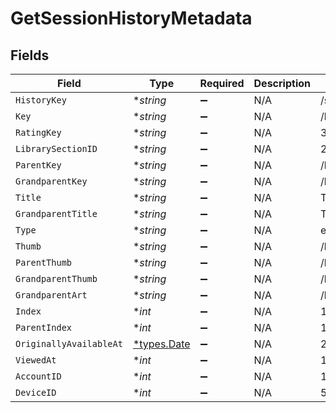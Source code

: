 # GetSessionHistoryMetadata


## Fields

| Field                                    | Type                                     | Required                                 | Description                              | Example                                  |
| ---------------------------------------- | ---------------------------------------- | ---------------------------------------- | ---------------------------------------- | ---------------------------------------- |
| `HistoryKey`                             | **string*                                | :heavy_minus_sign:                       | N/A                                      | /status/sessions/history/1               |
| `Key`                                    | **string*                                | :heavy_minus_sign:                       | N/A                                      | /library/metadata/32171                  |
| `RatingKey`                              | **string*                                | :heavy_minus_sign:                       | N/A                                      | 32171                                    |
| `LibrarySectionID`                       | **string*                                | :heavy_minus_sign:                       | N/A                                      | 2                                        |
| `ParentKey`                              | **string*                                | :heavy_minus_sign:                       | N/A                                      | /library/metadata/32170                  |
| `GrandparentKey`                         | **string*                                | :heavy_minus_sign:                       | N/A                                      | /library/metadata/32132                  |
| `Title`                                  | **string*                                | :heavy_minus_sign:                       | N/A                                      | The Noise That Blue Makes                |
| `GrandparentTitle`                       | **string*                                | :heavy_minus_sign:                       | N/A                                      | Taskmaster                               |
| `Type`                                   | **string*                                | :heavy_minus_sign:                       | N/A                                      | episode                                  |
| `Thumb`                                  | **string*                                | :heavy_minus_sign:                       | N/A                                      | /library/metadata/32171/thumb/-1         |
| `ParentThumb`                            | **string*                                | :heavy_minus_sign:                       | N/A                                      | /library/metadata/32170/thumb/1654134301 |
| `GrandparentThumb`                       | **string*                                | :heavy_minus_sign:                       | N/A                                      | /library/metadata/32132/thumb/1703933346 |
| `GrandparentArt`                         | **string*                                | :heavy_minus_sign:                       | N/A                                      | /library/metadata/32132/art/1703933346   |
| `Index`                                  | **int*                                   | :heavy_minus_sign:                       | N/A                                      | 1                                        |
| `ParentIndex`                            | **int*                                   | :heavy_minus_sign:                       | N/A                                      | 13                                       |
| `OriginallyAvailableAt`                  | [*types.Date](../../types/date.md)       | :heavy_minus_sign:                       | N/A                                      | 2022-04-14 00:00:00 +0000 UTC            |
| `ViewedAt`                               | **int*                                   | :heavy_minus_sign:                       | N/A                                      | 1654139223                               |
| `AccountID`                              | **int*                                   | :heavy_minus_sign:                       | N/A                                      | 1                                        |
| `DeviceID`                               | **int*                                   | :heavy_minus_sign:                       | N/A                                      | 5                                        |